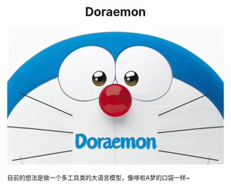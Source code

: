 <h1 align="center">Doraemon</h1>
<h3 align="center">
<picture>
  <img alt="Doraemon" src="./images/Doraemon.png"> 
</picture>
</h3>
目前的想法是做一个多工具类的大语言模型，像哆啦A梦的口袋一样~
